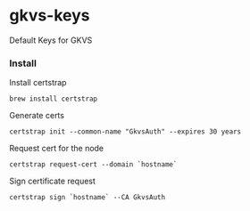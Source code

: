 # gkvs-keys
Default Keys for GKVS

### Install

Install certstrap
```
brew install certstrap
```

Generate certs
```
certstrap init --common-name "GkvsAuth" --expires 30 years
```

Request cert for the node
```
certstrap request-cert --domain `hostname`
```

Sign certificate request
```
certstrap sign `hostname` --CA GkvsAuth
```


